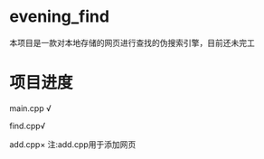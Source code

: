 # evening_find
本项目是一款对本地存储的网页进行查找的伪搜索引擎，目前还未完工

# 项目进度
main.cpp √

find.cpp√

add.cpp× 注:add.cpp用于添加网页

